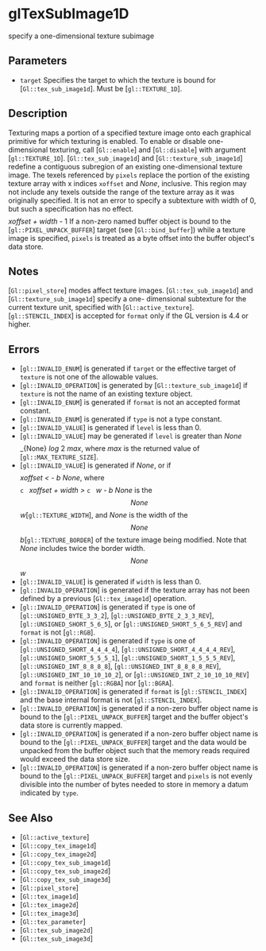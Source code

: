 # glTexSubImage1D
specify a one-dimensional texture subimage

## Parameters
- `target`
  Specifies the target to which the texture is bound for
  [`Gl::tex_sub_image1d`]. Must be [`gl::TEXTURE_1D`].

## Description
Texturing maps a portion of a specified texture image onto each
  graphical primitive for which texturing is enabled. To enable or
  disable one-dimensional texturing, call [`Gl::enable`] and
  [`Gl::disable`] with argument [`gl::TEXTURE_1D`].
[`Gl::tex_sub_image1d`] and [`Gl::texture_sub_image1d`] redefine a
  contiguous subregion of an existing one-dimensional texture image. The
  texels referenced by `pixels` replace the portion of the existing
  texture array with x indices `xoffset` and $None$, inclusive. This
  region may not include any texels outside the range of the texture
  array as it was originally specified. It is not an error to specify a
  subtexture with width of 0, but such a specification has no effect. $$
  $$ *xoffset* *+* *width* *-* 1
If a non-zero named buffer object is bound to the
  [`gl::PIXEL_UNPACK_BUFFER`] target (see [`Gl::bind_buffer`]) while a
  texture image is specified, `pixels` is treated as a byte offset into
  the buffer object's data store.

## Notes
[`Gl::pixel_store`] modes affect texture images.
[`Gl::tex_sub_image1d`] and [`Gl::texture_sub_image1d`] specify a one-
  dimensional subtexture for the current texture unit, specified with
  [`Gl::active_texture`].
[`gl::STENCIL_INDEX`] is accepted for `format` only if the GL version
  is 4.4 or higher.

## Errors
- [`gl::INVALID_ENUM`] is generated if `target` or the effective target
  of `texture` is not one of the allowable values.
- [`gl::INVALID_OPERATION`] is generated by [`Gl::texture_sub_image1d`]
  if `texture` is not the name of an existing texture object.
- [`gl::INVALID_ENUM`] is generated if `format` is not an accepted
  format constant.
- [`gl::INVALID_ENUM`] is generated if `type` is not a type constant.
- [`gl::INVALID_VALUE`] is generated if `level` is less than 0.
- [`gl::INVALID_VALUE`] may be generated if `level` is greater than
  $None$ $$ $$ _{None} *log* 2 *max*, where *max* is the returned value
  of [`gl::MAX_TEXTURE_SIZE`].
- [`gl::INVALID_VALUE`] is generated if $None$, or if $$ $$ *xoffset*
  *<* *-* *b* $None$, where $$ $$ ```c ``` *xoffset* *+* *width* *>*
  ```c ``` *w* *-* *b* $None$ is the $$ None $$
  *w*[`gl::TEXTURE_WIDTH`], and $None$ is the width of the $$ None $$
  *b*[`gl::TEXTURE_BORDER`] of the texture image being modified. Note
  that $None$ includes twice the border width. $$ None $$ *w*
- [`gl::INVALID_VALUE`] is generated if `width` is less than 0.
- [`gl::INVALID_OPERATION`] is generated if the texture array has not
  been defined by a previous [`Gl::tex_image1d`] operation.
- [`gl::INVALID_OPERATION`] is generated if `type` is one of
  [`gl::UNSIGNED_BYTE_3_3_2`], [`gl::UNSIGNED_BYTE_2_3_3_REV`],
  [`gl::UNSIGNED_SHORT_5_6_5`], or [`gl::UNSIGNED_SHORT_5_6_5_REV`] and
  `format` is not [`gl::RGB`].
- [`gl::INVALID_OPERATION`] is generated if `type` is one of
  [`gl::UNSIGNED_SHORT_4_4_4_4`], [`gl::UNSIGNED_SHORT_4_4_4_4_REV`],
  [`gl::UNSIGNED_SHORT_5_5_5_1`], [`gl::UNSIGNED_SHORT_1_5_5_5_REV`],
  [`gl::UNSIGNED_INT_8_8_8_8`], [`gl::UNSIGNED_INT_8_8_8_8_REV`],
  [`gl::UNSIGNED_INT_10_10_10_2`], or
  [`gl::UNSIGNED_INT_2_10_10_10_REV`] and `format` is neither
  [`gl::RGBA`] nor [`gl::BGRA`].
- [`gl::INVALID_OPERATION`] is generated if `format` is
  [`gl::STENCIL_INDEX`] and the base internal format is not
  [`gl::STENCIL_INDEX`].
- [`gl::INVALID_OPERATION`] is generated if a non-zero buffer object
  name is bound to the [`gl::PIXEL_UNPACK_BUFFER`] target and the buffer
  object's data store is currently mapped.
- [`gl::INVALID_OPERATION`] is generated if a non-zero buffer object
  name is bound to the [`gl::PIXEL_UNPACK_BUFFER`] target and the data
  would be unpacked from the buffer object such that the memory reads
  required would exceed the data store size.
- [`gl::INVALID_OPERATION`] is generated if a non-zero buffer object
  name is bound to the [`gl::PIXEL_UNPACK_BUFFER`] target and `pixels`
  is not evenly divisible into the number of bytes needed to store in
  memory a datum indicated by `type`.

## See Also
- [`Gl::active_texture`]
- [`Gl::copy_tex_image1d`]
- [`Gl::copy_tex_image2d`]
- [`Gl::copy_tex_sub_image1d`]
- [`Gl::copy_tex_sub_image2d`]
- [`Gl::copy_tex_sub_image3d`]
- [`Gl::pixel_store`]
- [`Gl::tex_image1d`]
- [`Gl::tex_image2d`]
- [`Gl::tex_image3d`]
- [`Gl::tex_parameter`]
- [`Gl::tex_sub_image2d`]
- [`Gl::tex_sub_image3d`]
